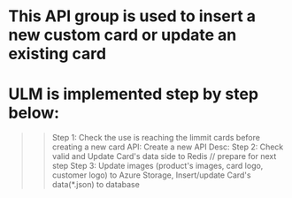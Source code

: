 
# This API group is used to insert a new custom card or update an existing card
# ULM is implemented step by step below:
>> Step 1: Check the use is reaching the limmit cards before creating a new card
    API: Create a new API
    Desc:
>> Step 2: Check valid and Update Card's data side to Redis // prepare for next step
>> Step 3: Update images (product's images, card logo, customer logo) to Azure Storage, Insert/update Card's data(*.json) to database